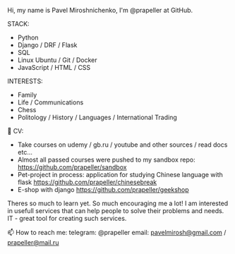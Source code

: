 Hi, my name is Pavel Miroshnichenko, I'm @prapeller at GitHub.

STACK:

- Python
- Django / DRF / Flask
- SQL
- Linux Ubuntu / Git / Docker
- JavaScript / HTML / CSS

INTERESTS:

- Family
- Life / Communications
- Chess
- Politology / History / Languages / International Trading


🌱 CV:

- Take courses on udemy / gb.ru / youtube and other sources / read docs etc... 
- Almost all passed courses were pushed to my sandbox repo: https://github.com/prapeller/sandbox
- Pet-project in process: application for studying Chinese language with flask https://github.com/prapeller/chinesebreak
- E-shop with django https://github.com/prapeller/geekshop

Theres so much to learn yet. So much encouraging me a lot! I am interested in usefull services that can help people to solve their problems and needs. 
IT - great tool for creating such services.

📫 How to reach me: 
telegram: @prapeller
email: pavelmirosh@gmail.com / prapeller@mail.ru
